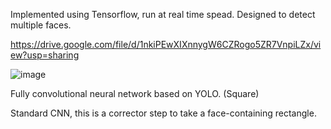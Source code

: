 Implemented using Tensorflow, run at real time spead. Designed to detect multiple faces. 

https://drive.google.com/file/d/1nkiPEwXIXnnygW6CZRogo5ZR7VnpiLZx/view?usp=sharing

![image](https://drive.google.com/uc?export=view&id=1nkiPEwXIXnnygW6CZRogo5ZR7VnpiLZx)


Fully convolutional neural network based on YOLO. (Square)




Standard CNN, this is a corrector step to take a face-containing rectangle. 
